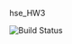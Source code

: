 hse_HW3

![Build Status](https://github.com/TotumRevolutum/hse_HW3/actions/workflows/pytests.yml/badge.svg?branch=master)
